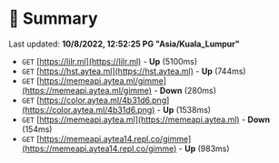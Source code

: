 # 📖 Summary
Last updated: **10/8/2022, 12:52:25 PG "Asia/Kuala_Lumpur"**

- `GET` [https://lilr.ml](https://lilr.ml) - **Up** (5100ms)
- `GET` [https://hst.aytea.ml](https://hst.aytea.ml) - **Up** (744ms)
- `GET` [https://memeapi.aytea.ml/gimme](https://memeapi.aytea.ml/gimme) - **Down** (280ms)
- `GET` [https://color.aytea.ml/4b31d6.png](https://color.aytea.ml/4b31d6.png) - **Up** (1538ms)
- `GET` [https://memeapi.aytea.ml](https://memeapi.aytea.ml) - **Down** (154ms)
- `GET` [https://memeapi.aytea14.repl.co/gimme](https://memeapi.aytea14.repl.co/gimme) - **Up** (983ms)
